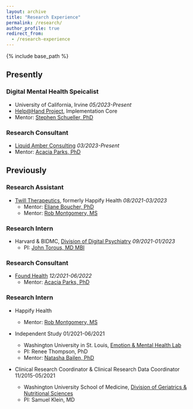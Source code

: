 ```yaml
---
layout: archive
title: "Research Experience"
permalink: /research/
author_profile: true
redirect_from:
  - /research-experience
---
```


{% include base_path %}
## Presently
### Digital Mental Health Speicalist   
  * University of California, Irvine  _05/2023-Present_  
  * [Help@Hand Project](https://helpathandca.org/), Implementation Core
  * Mentor: [Stephen Schueller, PhD](https://faculty.sites.uci.edu/schueller/)

### Research Consultant
  * [Liquid Amber Consulting](https://liquidamber.consulting)    _03/2023-Present_
  * Mentor: [Acacia Parks, PhD](https://www.linkedin.com/in/acacia-parks-3088ba5)

## Previously
### Research Assistant    
* [Twill Therapeutics](https://www.twill.health), formerly Happify Health   _08/2021-03/2023_
  * Mentor: [Eliane Boucher, PhD](https://www.linkedin.com/in/eliane-boucher-092816181)
  * Mentor: [Rob Montgomery, MS](https://www.linkedin.com/in/rob-montgomery-ma-868668b7)

### Research Intern       
* Harvard & BIDMC, [Division of Digital Psychiatry](https://www.digitalpsych.org/)  _09/2021-01/2023_
  * PI: [John Torous, MD MBI](https://www.linkedin.com/in/johntorous)
 
### Research Consultant   
* [Found Health](https://www.joinfound.com)  _12/2021-06/2022_
  * Mentor: [Acacia Parks, PhD](https://www.linkedin.com/in/acacia-parks-3088ba5)

### Research Intern       
* Happify Health 
  * Mentor: [Rob Montgomery, MS](https://www.linkedin.com/in/rob-montgomery-ma-868668b7)

* Independent Study     01/2021-06/2021
  * Washington University in St. Louis, [Emotion & Mental Health Lab](https://sites.wustl.edu/emotionlab)
  * PI: Renee Thompson, PhD
  * Mentor: [Natasha Bailen, PhD](https://www.linkedin.com/in/natasha-bailen-98086325)

* Clinical Research Coordinator & Clinical Research Data Coordinator    11/2015-05/2021
  * Washington University School of Medicine, [Division of Geriatrics & Nutritional Sciences](https://gns.wustl.edu)
  * PI: Samuel Klein, MD
